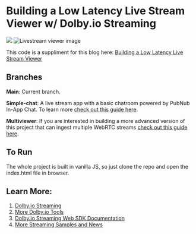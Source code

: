 # Building a Low Latency Live Stream Viewer w/ Dolby.io Streaming
[![](https://data.jsdelivr.com/v1/package/npm/@millicast/sdk/badge)](https://www.jsdelivr.com/package/npm/@millicast/sdk)
![Livestream viewer image](img/livestream-demo.PNG)

This code is a suppliment for this blog here: [Building a Low Latency Live Stream Viewer](https://dolby.io/blog/building-a-low-latency-livestream-viewer-with-webrtc-millicast/)

## Branches

**Main**: Current branch.

**Simple-chat**: A live stream app with a basic chatroom powered by PubNub In-App Chat. To learn more [check out this guide here](https://dolby.io/blog/adding-pubnub-in-app-chat-to-your-webrtc-live-stream-app/).

**Multiviewer**: If you are interested in building a more advanced version of this project that can ingest multiple WebRTC streams [check out this guide here](https://dolby.io/blog/building-a-webrtc-live-stream-multiviewer-app/).

## To Run
The whole project is built in vanilla JS, so just clone the repo and open the index.html file in browser.

## Learn More:
1. [Dolby.io Streaming](https://dolby.io/products/real-time-streaming/)
2. [More Dolby.io Tools](https://dolby.io/)
3. [Dolby.io Streaming Web SDK Documentation](https://docs.dolby.io/streaming-apis/docs/web)
4. [More Streaming Samples and News](https://github.com/millicast/millicast-sdk)

